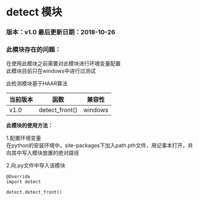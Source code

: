 # detect 模块

### 版本：v1.0  最后更新日期：2018-10-26

### 此模块存在的问题：  
在使用此模块之前需要对此模块进行环境变量配置  
此模块目前只在windows中进行过测试  


此检测模块基于HAAR算法  

  当前版本 | 函数 | 兼容性
  ---- | ----- | ------
  v1.0    | detect_front() | windows


**此模块的使用方法：**

1.配置环境变量  
在python的安装环境中，site-packages下加入path.pth文件，用记事本打开，并向其中写入模块放置的绝对路径 

2.向.py文件中导入该模块

```
@Override
import detect

detect.detect_front()

```

